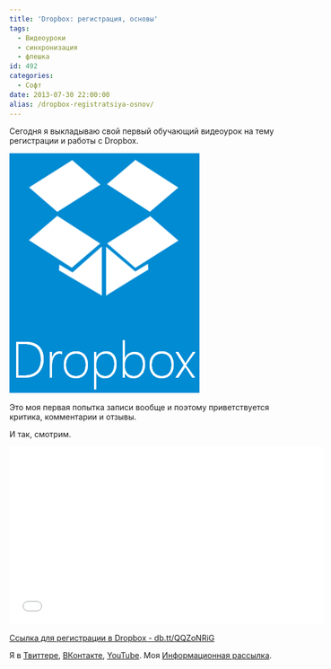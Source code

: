 ```yaml
---
title: 'Dropbox: регистрация, основы'
tags:
  - Видеоуроки
  - синхронизация
  - флешка
id: 492
categories:
  - Софт
date: 2013-07-30 22:00:00
alias: /dropbox-registratsiya-osnov/
---
```


Сегодня я выкладываю свой первый обучающий видеоурок на тему регистрации и работы с Dropbox. 
<!--more-->

[![](/content/2013/07/Image-0012.png)](/content/2013/07/Image-0012.png)

Это моя первая попытка записи вообще и поэтому приветствуется критика, комментарии и отзывы.

И так, смотрим.

<iframe width="560" height="315" src="//www.youtube.com/embed/yyZKIsuAqbM" frameborder="0" allowfullscreen></iframe>

[Ссылка для регистрации в Dropbox - db.tt/QQZoNRiG](http://db.tt/QQZoNRiG)

Я в [Твиттере](http://twitter.com/atnartur),  [ВКонтакте](http://vk.com/atnartur), [YouTube](http://youtube.com/atnarturru). Моя [Информационная рассылка](http://dev.atnartur.ru/projects/email-news/).
